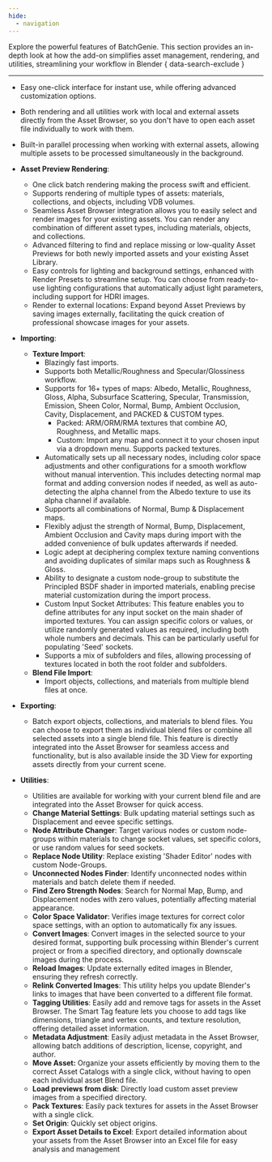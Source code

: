 ```yaml
---
hide:
  - navigation
---
```

Explore the powerful features of BatchGenie. This section provides an in-depth look at how the add-on simplifies asset management, rendering, and utilities, streamlining your workflow in Blender
{ data-search-exclude }

---

- Easy one-click interface for instant use, while offering advanced customization options.
- Both rendering and all utilities work with local and external assets directly from the Asset Browser, so you don't have to open each asset file individually to work with them.
- Built-in parallel processing when working with external assets, allowing multiple assets to be processed simultaneously in the background.

- **Asset Preview Rendering**:
    - One click batch rendering making the process swift and efficient.
    - Supports rendering of multiple types of assets: materials, collections, and objects, including VDB volumes.
    - Seamless Asset Browser integration allows you to easily select and render images for your existing assets. You can render any combination of different asset types, including materials, objects, and collections.
    - Advanced filtering to find and replace missing or low-quality Asset Previews for both newly imported assets and your existing Asset Library.
    - Easy controls for lighting and background settings, enhanced with Render Presets to streamline setup. You can choose from ready-to-use lighting configurations that automatically adjust light parameters, including support for HDRI images.
    - Render to external locations: Expand beyond Asset Previews by saving images externally, facilitating the quick creation of professional showcase images for your assets.

- **Importing**:
    - **Texture Import**:
        - Blazingly fast imports.
        - Supports both Metallic/Roughness and Specular/Glossiness workflow.
        - Supports for 16+ types of maps: Albedo, Metallic, Roughness, Gloss, Alpha, Subsurface Scattering, Specular, Transmission, Emission, Sheen Color, Normal, Bump, Ambient Occlusion, Cavity, Displacement, and PACKED & CUSTOM types.
            - Packed: ARM/ORM/RMA textures that combine AO, Roughness, and Metallic maps.
            - Custom: Import any map and connect it to your chosen input via a dropdown menu. Supports packed textures.
        - Automatically sets up all necessary nodes, including color space adjustments and other configurations for a smooth workflow without manual intervention. This includes detecting normal map format and adding conversion nodes if needed, as well as auto-detecting the alpha channel from the Albedo texture to use its alpha channel if available.
        - Supports all combinations of Normal, Bump & Displacement maps.
        - Flexibly adjust the strength of Normal, Bump, Displacement, Ambient Occlusion and Cavity maps during import with the added convenience of bulk updates afterwards if needed.
        - Logic adept at deciphering complex texture naming conventions and avoiding duplicates of similar maps such as Roughness & Gloss.
        - Ability to designate a custom node-group to substitute the Principled BSDF shader in imported materials, enabling precise material customization during the import process.
        - Custom Input Socket Attributes: This feature enables you to define attributes for any input socket on the main shader of imported textures. You can assign specific colors or values, or utilize randomly generated values as required, including both whole numbers and decimals. This can be particularly useful for populating 'Seed' sockets.
        - Supports a mix of subfolders and files, allowing processing of textures located in both the root folder and subfolders.
    - **Blend File Import**:
        - Import objects, collections, and materials from multiple blend files at once.

- **Exporting**:
    - Batch export objects, collections, and materials to blend files. You can choose to export them as individual blend files or combine all selected assets into a single blend file. This feature is directly integrated into the Asset Browser for seamless access and functionality, but is also available inside the 3D View for exporting assets directly from your current scene.

- **Utilities**:
    - Utilities are available for working with your current blend file and are integrated into the Asset Browser for quick access.
    - **Change Material Settings**: Bulk updating material settings such as Displacement and eevee specific settings.
    - **Node Attribute Changer**: Target various nodes or custom node-groups within materials to change socket values, set specific colors, or use random values for seed sockets.
    - **Replace Node Utility**: Replace existing 'Shader Editor' nodes with custom Node-Groups.
    - **Unconnected Nodes Finder**: Identify unconnected nodes within materials and batch delete them if needed.
    - **Find Zero Strength Nodes**: Search for Normal Map, Bump, and Displacement nodes with zero values, potentially affecting material appearance.
    - **Color Space Validator**: Verifies image textures for correct color space settings, with an option to automatically fix any issues.
    - **Convert Images**: Convert images in the selected source to your desired format, supporting bulk processing within Blender's current project or from a specified directory, and optionally downscale images during the process.
    - **Reload Images**: Update externally edited images in Blender, ensuring they refresh correctly.
    - **Relink Converted Images**: This utility helps you update Blender's links to images that have been converted to a different file format.
    - **Tagging Utilities**: Easily add and remove tags for assets in the Asset Browser. The Smart Tag feature lets you choose to add tags like dimensions, triangle and vertex counts, and texture resolution, offering detailed asset information.
    - **Metadata Adjustment**: Easily adjust metadata in the Asset Browser, allowing batch additions of description, license, copyright, and author.
    - **Move Asset:** Organize your assets efficiently by moving them to the correct Asset Catalogs with a single click, without having to open each individual asset Blend file.
    - **Load previews from disk**:  Directly load custom asset preview images from a specified directory.
    - **Pack Textures**: Easily pack textures for assets in the Asset Browser with a single click.
    - **Set Origin**: Quickly set object origins.
    - **Export Asset Details to Excel**: Export detailed information about your assets from the Asset Browser into an Excel file for easy analysis and management